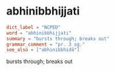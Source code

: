 # abhinibbhijjati

``` toml
dict_label = "NCPED"
word = "abhinibbhijjati"
summary = "bursts through; breaks out"
grammar_comment = "pr. 3 sg."
see_also = ["abhinibbhidā"]
```

bursts through; breaks out

